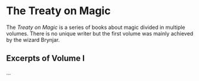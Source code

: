 # The Treaty on Magic
The _Treaty on Magic_ is a series of books about magic divided in multiple volumes. There is no unique writer but the first volume was mainly achieved by the wizard Brynjar.

## Excerpts of Volume I
...
